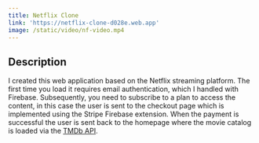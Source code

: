 ```yaml
---
title: Netflix Clone
link: 'https://netflix-clone-d028e.web.app'
image: /static/video/nf-video.mp4
---
```


## Description

I created this web application based on the Netflix streaming platform. The first time you load it requires email authentication, which I handled with Firebase. Subsequently, you need to subscribe to a plan to access the content, in this case the user is sent to the checkout page which is implemented using the Stripe Firebase extension. When the payment is successful the user is sent back to the homepage where the movie catalog is loaded via the [TMDb API]().
